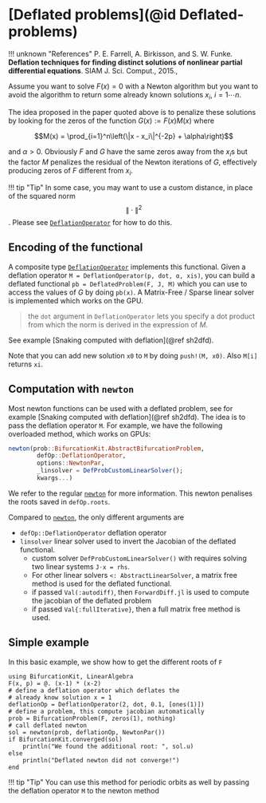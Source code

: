 # [Deflated problems](@id Deflated-problems)

!!! unknown "References"
    P. E. Farrell, A. Birkisson, and S. W. Funke. **Deflation techniques for finding distinct solutions of nonlinear partial differential equations**. SIAM J. Sci. Comput., 2015.,

Assume you want to solve $F(x)=0$ with a Newton algorithm but you want to avoid the algorithm to return some already known solutions $x_i,\ i=1\cdots n$.

The idea proposed in the paper quoted above is to penalize these solutions by looking for the zeros of the function $G(x):={F(x)}{M(x)}$ where

$$M(x) = \prod_{i=1}^n\left(\|x - x_i\|^{-2p} + \alpha\right)$$

and $\alpha>0$. Obviously $F$ and $G$ have the same zeros away from the $x_i$s but the factor $M$ penalizes the residual of the Newton iterations of $G$, effectively producing zeros of $F$ different from $x_i$.

!!! tip "Tip"
    In some case, you may want to use a custom distance, in place of the squared norm $$\|\cdot\|^2$$. Please see [`DeflationOperator`](@ref) for how to do this.

## Encoding of the functional

A composite type [`DeflationOperator`](@ref) implements this functional. Given a deflation operator `M = DeflationOperator(p, dot, α, xis)`, you can build a deflated functional `pb = DeflatedProblem(F, J, M)` which you can use to access the values of $G$ by doing `pb(x)`. A Matrix-Free / Sparse linear solver is implemented which works on the GPU.

> the `dot` argument in `DeflationOperator` lets you specify a dot product from which the norm is derived in the expression of $M$.

See example [Snaking computed with deflation](@ref sh2dfd).

Note that you can add new solution `x0` to `M` by doing `push!(M, x0)`. Also `M[i]` returns `xi`.

## Computation with `newton`

Most newton functions can be used with a deflated problem, see for example [Snaking computed with deflation](@ref sh2dfd). The idea is to pass the deflation operator `M`. For example, we have the following overloaded method, which works on GPUs:

```julia
newton(prob::BifurcationKit.AbstractBifurcationProblem,
		defOp::DeflationOperator,
		options::NewtonPar,
		_linsolver = DefProbCustomLinearSolver();
		kwargs...)
```

We refer to the regular [`newton`](@ref) for more information. This newton penalises the roots saved in `defOp.roots`. 

Compared to [`newton`](@ref), the only different arguments are

- `defOp::DeflationOperator` deflation operator
- `linsolver` linear solver used to invert the Jacobian of the deflated functional.
    - custom solver `DefProbCustomLinearSolver()` with requires solving two linear systems `J⋅x = rhs`.
    - For other linear solvers `<: AbstractLinearSolver`, a matrix free method is used for the deflated functional.
    - if passed `Val(:autodiff)`, then `ForwardDiff.jl` is used to compute the jacobian of the deflated problem
    - if passed `Val{:fullIterative}`, then a full matrix free method is used.


## Simple example

In this basic example, we show how to get the different roots of `F`

```@example DEFNEWTON
using BifurcationKit, LinearAlgebra
F(x, p) = @. (x-1) * (x-2)
# define a deflation operator which deflates the 
# already know solution x = 1
deflationOp = DeflationOperator(2, dot, 0.1, [ones(1)])
# define a problem, this compute jacobian automatically
prob = BifurcationProblem(F, zeros(1), nothing)
# call deflated newton
sol = newton(prob, deflationOp, NewtonPar())
if BifurcationKit.converged(sol)
    println("We found the additional root: ", sol.u)
else
    println("Deflated newton did not converge!")
end
```

!!! tip "Tip"
    You can use this method for periodic orbits as well by passing the deflation operator `M` to the newton method
